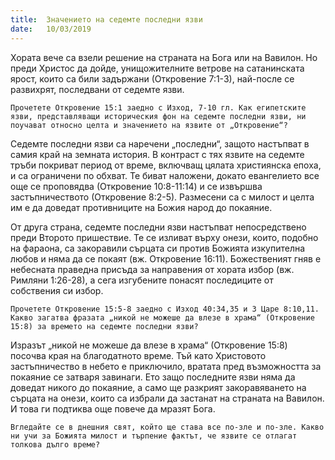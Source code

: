 ```yaml
---
title:  Значението на седемте последни язви
date:   10/03/2019
---
```


Хората вече са взели решение на страната на Бога или на Вавилон. Но преди Христос да дойде, унищожителните ветрове на сатанинската ярост, които са били задържани (Откровение 7:1-3), най-после се развихрят, последвани от седемте язви.

`Прочетете Откровение 15:1 заедно с Изход, 7-10 гл. Как египетските язви, представляващи историческия фон на седемте последни язви, ни поучават относно целта и значението на язвите от „Откровение“?`

Седемте последни язви са наречени „последни“, защото настъпват в самия край на земната история. В контраст с тях язвите на седемте тръби покриват период от време, включващ цялата християнска епоха, и са ограничени по обхват. Те биват наложени, докато евангелието все още се проповядва (Откровение 10:8-11:14) и се извършва застъпничеството (Откровение 8:2-5). Размесени са с милост и целта им е да доведат противниците на Божия народ до покаяние.

От друга страна, седемте последни язви настъпват непосредствено преди Второто пришествие. Те се изливат върху онези, които, подобно на фараона, са закоравили сърцата си против Божията изкупителна любов и няма да се покаят (вж. Откровение 16:11). Божественият гняв е небесната праведна присъда за направения от хората избор (вж. Римляни 1:26-28), а сега изгубените понасят последиците от собствения си избор.

`Прочетете Откровение 15:5-8 заедно с Изход 40:34,35 и 3 Царе 8:10,11. Какво загатва фразата „никой не можеше да влезе в храма“ (Откровение 15:8) за времето на седемте последни язви?`

Изразът „никой не можеше да влезе в храма“ (Откровение 15:8) посочва края на благодатното време. Тъй като Христовото застъпничество в небето е приключило, вратата пред възможността за покаяние се затваря завинаги. Ето защо последните язви няма да доведат никого до покаяние, а само ще разкрият закоравяването на сърцата на онези, които са избрали да застанат на страната на Вавилон. И това ги подтиква още повече да мразят Бога.

`Вгледайте се в днешния свят, който ще става все по-зле и по-зле. Какво ни учи за Божията милост и търпение фактът, че язвите се отлагат толкова дълго време?`